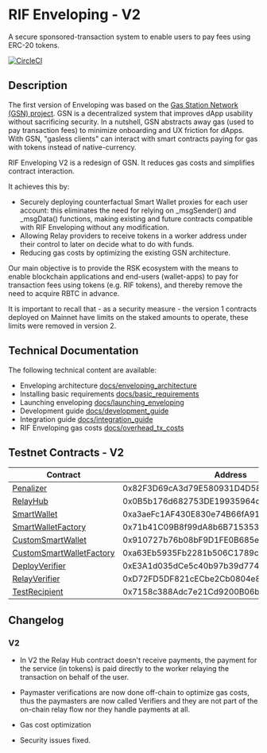 # RIF Enveloping - V2

A secure sponsored-transaction system to enable users to pay fees using ERC-20 tokens.

[![CircleCI](https://circleci.com/gh/rsksmart/enveloping/tree/master.svg?style=shield)](https://circleci.com/gh/rsksmart/enveloping/tree/master)
## Description

The first version of Enveloping was based on the [Gas Station Network (GSN) project](https://github.com/opengsn/gsn). GSN is a decentralized system that improves dApp usability without sacrificing security. In a nutshell, GSN abstracts away gas (used to pay transaction fees) to minimize onboarding and UX friction for dApps. With GSN, "gasless clients" can interact with smart contracts paying for gas with tokens instead of native-currency.

RIF Enveloping V2 is a redesign of GSN. It reduces gas costs and simplifies contract interaction.

It achieves this by:

- Securely deploying counterfactual Smart Wallet proxies for each user account: this eliminates the need for relying on _msgSender() and _msgData() functions, making existing and future contracts compatible with RIF Enveloping without any modification.
- Allowing Relay providers to receive tokens in a worker address under their control to later on decide what to do with funds.
- Reducing gas costs by optimizing the existing GSN architecture.

Our main objective is to provide the RSK ecosystem with the means to enable blockchain applications and end-users (wallet-apps) to pay for transaction fees using tokens (e.g. RIF tokens), and thereby remove the need to acquire RBTC in advance.

It is important to recall that  - as a security measure - the version 1 contracts deployed on Mainnet have limits on the staked amounts to operate, these limits were removed in version 2.

## Technical Documentation

The following technical content are available:

- Enveloping architecture [docs/enveloping_architecture](docs/enveloping_architecture.md)
- Installing basic requirements [docs/basic_requirements](docs/basic_requirements.md)
- Launching enveloping [docs/launching_enveloping](docs/launching_enveloping.md)
- Development guide [docs/development_guide](docs/development_guide.md)
- Integration guide [docs/integration_guide](docs/integration_guide.md)
- RIF Enveloping gas costs [docs/overhead_tx_costs](docs/overhead_tx_costs.md)


## Testnet Contracts - V2

| Contract          | Address                                    |
|-------------------|--------------------------------------------|
| [Penalizer]       | 0x82F3D69cA3d79E580931D4D58efbDD3D5dB7aB3f |
| [RelayHub]        | 0x0B5b176d682753DE19935964ca2459Ae324e7bda |
| [SmartWallet]     | 0xa3aeFc1AF430E830e74B66fA91D6726919cCFEF1 |
| [SmartWalletFactory]    | 0x71b41C09B8f99dA8b6B71535346c6536f66096c4 |
| [CustomSmartWallet]     | 0x910727b76b08bF9D1FE0B685e71C5e379D1DEBD3 |
| [CustomSmartWalletFactory]    | 0xa63Eb5935Fb2281b506C1789cdAee00BA45E3DE2 |
| [DeployVerifier] | 0xE3A1d035dCe5c40b97b39d774b9AE2739952b763 |
| [RelayVerifier]  | 0xD72FD5DF821cECbe2Cb0804e84093461Dd24252A |
| [TestRecipient]   | 0x7158c388Adc7e21Cd9200B06b29F62eeBa55E9FD |

[Penalizer]:(https://explorer.testnet.rsk.co/address/0x82F3D69cA3d79E580931D4D58efbDD3D5dB7aB3f)
[RelayHub]:(https://explorer.testnet.rsk.co/address/0x0B5b176d682753DE19935964ca2459Ae324e7bda)
[SmartWallet]:(https://explorer.testnet.rsk.co/address/0xa3aeFc1AF430E830e74B66fA91D6726919cCFEF1)
[SmartWalletFactory]:(https://explorer.testnet.rsk.co/address/0x71b41C09B8f99dA8b6B71535346c6536f66096c4)
[CustomSmartWallet]:(https://explorer.testnet.rsk.co/address/0x910727b76b08bF9D1FE0B685e71C5e379D1DEBD3)
[CustomSmartWalletFactory]:(https://explorer.testnet.rsk.co/address/0xa63Eb5935Fb2281b506C1789cdAee00BA45E3DE2)
[DeployVerifier]:(https://explorer.testnet.rsk.co/address/0xE3A1d035dCe5c40b97b39d774b9AE2739952b763)
[RelayVerifier]:(https://explorer.testnet.rsk.co/address/0xD72FD5DF821cECbe2Cb0804e84093461Dd24252A)
[TestRecipient]:(https://explorer.testnet.rsk.co/address/0x7158c388Adc7e21Cd9200B06b29F62eeBa55E9FD)

## Changelog

### V2

* In V2 the Relay Hub contract doesn't receive payments, the payment for the service (in tokens) is paid directly to the worker relaying the transaction on behalf of the user.

* Paymaster verifications are now done off-chain to optimize gas costs, thus the paymasters are now called Verifiers and they are not part of the on-chain relay flow nor they handle payments at all.

* Gas cost optimization

* Security issues fixed.
